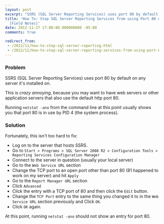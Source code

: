 ```yaml
---
layout: post
excerpt: "SSRS (SQL Server Reporting Services) uses port 80 by default on any server it’s installed on. Ugh"
title: 'How To: Stop SQL Server Reporting Services from using Port 80 on your Server
  [Field Notes]'
date: 2012-11-27 17:00:00.000000000 -05:00
comments: true

redirect_from:
 - /2012/11/how-to-stop-sql-server-reporting.html
 - /2012/11/how-to-stop-sql-server-reporting-services-from-using-port-80-on-your-server-field-notes/
---
```

### Problem
SSRS (SQL Server Reporting Services) uses port 80 by default on any server it's installed on.

This is *crazy annoying*, because you may want to have web servers or other application servers that also use the default http port 80.

Running `netstat -ano` from the command line at this point usually shows you that port 80 is in use by PID 4 (the system process).

### Solution
Fortunately, this isn't too hard to fix:

* Log on to the server that hosts SSRS.
* Go to `Start > Programs > SQL Server 2008 R2 > Configuration Tools > Reporting Services Configuration Manager`
* Connect to the server in question (usually your local server)
* Go to the `Web Service URL` section
* Change the TCP port to an open port other than port 80 (81 happened to work on my server) and hit `Apply`
* Go to the `Report Manager URL` section
* Click `Advanced`
* Click the entry with a TCP port of 80 and then click the `Edit` button.
* Change the `TCP Port` entry to the same thing you changed it to in the `Web Service URL` section previously and Click `OK`.
* Click `OK` again.

At this point, running `netstat -ano` should not show an entry for port 80.
